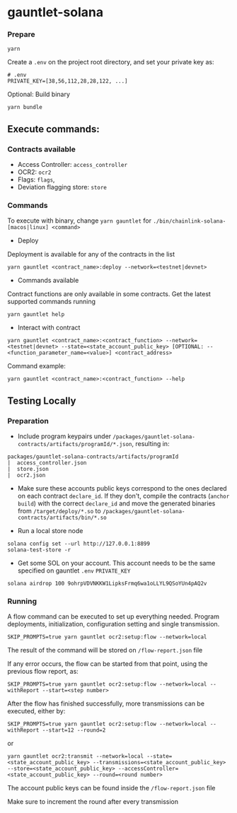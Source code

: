 # gauntlet-solana

### Prepare

```
yarn
```

Create a `.env` on the project root directory, and set your private key as:

```
# .env
PRIVATE_KEY=[38,56,112,28,28,122, ...]
```

Optional: Build binary

```
yarn bundle
```

## Execute commands:

### Contracts available

- Access Controller: `access_controller`
- OCR2: `ocr2`
- Flags: `flags`,
- Deviation flagging store: `store`

### Commands

To execute with binary, change `yarn gauntlet` for `./bin/chainlink-solana-[macos|linux] <command>`

- Deploy

Deployment is available for any of the contracts in the list

```
yarn gauntlet <contract_name>:deploy --network=<testnet|devnet>
```

- Commands available

Contract functions are only available in some contracts. Get the latest supported commands running

```
yarn gauntlet help
```

- Interact with contract

```
yarn gauntlet <contract_name>:<contract_function> --network=<testnet|devnet> --state=<state_account_public_key> [OPTIONAL: --<function_parameter_name=<value>] <contract_address>
```

Command example:

```
yarn gauntlet <contract_name>:<contract_function> --help
```

## Testing Locally

### Preparation

- Include program keypairs under `/packages/gauntlet-solana-contracts/artifacts/programId/*.json`, resulting in:

```
packages/gauntlet-solana-contracts/artifacts/programId
|  access_controller.json
|  store.json
|  ocr2.json
```

- Make sure these accounts public keys correspond to the ones declared on each contract `declare_id`. If they don't, compile the contracts (`anchor build`) with the correct `declare_id` and move the generated binaries from `/target/deploy/*.so` to `/packages/gauntlet-solana-contracts/artifacts/bin/*.so`

- Run a local store node

```
solana config set --url http://127.0.0.1:8899
solana-test-store -r
```

- Get some SOL on your account. This account needs to be the same specified on gauntlet `.env` `PRIVATE_KEY`

```
solana airdrop 100 9ohrpVDVNKKW1LipksFrmq6wa1oLLYL9QSoYUn4pAQ2v
```

### Running

A flow command can be executed to set up everything needed. Program deployments, initialization, configuration setting and single transmission.

```
SKIP_PROMPTS=true yarn gauntlet ocr2:setup:flow --network=local
```

The result of the command will be stored on `/flow-report.json` file

If any error occurs, the flow can be started from that point, using the previous flow report, as:

```
SKIP_PROMPTS=true yarn gauntlet ocr2:setup:flow --network=local --withReport --start=<step number>
```

After the flow has finished successfully, more transmissions can be executed, either by:

```
SKIP_PROMPTS=true yarn gauntlet ocr2:setup:flow --network=local --withReport --start=12 --round=2
```

or

```
yarn gauntlet ocr2:transmit --network=local --state=<state_account_public_key> --transmissions=<state_account_public_key> --store=<state_account_public_key> --accessController=<state_account_public_key> --round=<round number>
```

The account public keys can be found inside the `/flow-report.json` file

Make sure to increment the round after every transmission
